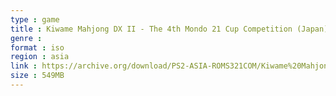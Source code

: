 ```yaml
---
type : game
title : Kiwame Mahjong DX II - The 4th Mondo 21 Cup Competition (Japan)
genre : 
format : iso
region : asia
link : https://archive.org/download/PS2-ASIA-ROMS321COM/Kiwame%20Mahjong%20DX%20II%20-%20The%204th%20Mondo%2021%20Cup%20Competition%20%28Japan%29.7z
size : 549MB
---
```

